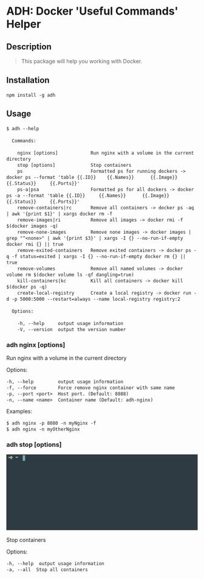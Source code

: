 # ADH: Docker 'Useful Commands' Helper


##  Description

> This package will help you working with Docker. 
    

##  Installation

    npm install -g adh
  
## Usage

```
$ adh --help

  Commands:

    nginx [options]            Run nginx with a volume in the current directory 
    stop [options]             Stop containers
    ps                         Formatted ps for running dockers -> docker ps --format 'table {{.ID}}    {{.Names}}      {{.Image}}      {{.Status}}     {{.Ports}}'
    ps-a|psa                   Formatted ps for all dockers -> docker ps -a --format 'table {{.ID}}     {{.Names}}      {{.Image}}      {{.Status}}     {{.Ports}}'
    remove-containers|rc       Remove all containers -> docker ps -aq | awk '{print $1}' | xargs docker rm -f
    remove-images|ri           Remove all images -> docker rmi -f $(docker images -q)
    remove-none-images         Remove none images -> docker images | grep "^<none>" | awk '{print $3}' | xargs -I {} --no-run-if-empty docker rmi {} || true
    remove-exited-containers   Remove exited containers -> docker ps -q -f status=exited | xargs -I {} --no-run-if-empty docker rm {} || true
    remove-volumes             Remove all named volumes -> docker volume rm $(docker volume ls -qf dangling=true)
    kill-containers|kc         Kill all containers -> docker kill $(docker ps -q)
    create-local-registry      Create a local registry -> docker run -d -p 5000:5000 --restart=always --name local-registry registry:2

  Options:

    -h, --help     output usage information
    -V, --version  output the version number
```


###  adh nginx [options]

  Run nginx with a volume in the current directory 

  Options:

    -h, --help         output usage information
    -f, --force        Force remove nginx container with same name
    -p, --port <port>  Host port. (Default: 8888)
    -n, --name <name>  Container name (Default: adh-nginx)

  Examples:

    $ adh nginx -p 8080 -n myNginx -f
    $ adh nginx -n myOtherNginx

###  adh stop [options]

<img src="adh_stop.gif" width="688">

  Stop containers

  Options:

    -h, --help  output usage information
    -a, --all  Stop all containers
